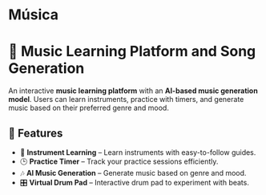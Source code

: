 # Música

# 🎵 Music Learning Platform and Song Generation

An interactive **music learning platform** with an **AI-based music generation model**. Users can learn instruments, practice with timers, and generate music based on their preferred genre and mood.

## 🚀 Features

- 🎸 **Instrument Learning** – Learn instruments with easy-to-follow guides.
- 🕒 **Practice Timer** – Track your practice sessions efficiently.
- 🎶 **AI Music Generation** – Generate music based on genre and mood.
- 🎛️ **Virtual Drum Pad** – Interactive drum pad to experiment with beats.
